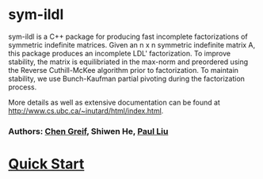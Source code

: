 sym-ildl
========

sym-ildl is a C++ package for producing fast incomplete factorizations of symmetric indefinite matrices. Given an n x n symmetric indefinite matrix A, this package produces an incomplete LDL' factorization. To improve stability, the matrix is equilibriated in the max-norm and preordered using the Reverse Cuthill-McKee algorithm prior to factorization. To maintain stability, we use Bunch-Kaufman partial pivoting during the factorization process.

More details as well as extensive documentation can be found at <a href="http://www.cs.ubc.ca/~inutard/html/index.html">http://www.cs.ubc.ca/~inutard/html/index.html</a>.

### Authors: <a href="http://www.cs.ubc.ca/~greif/">Chen Greif</a>, Shiwen He, <a href="http://www.cs.ubc.ca/~inutard/">Paul Liu</a>

<a href="http://www.cs.ubc.ca/~inutard/html/index.html">Quick Start</a>
=======================================================================